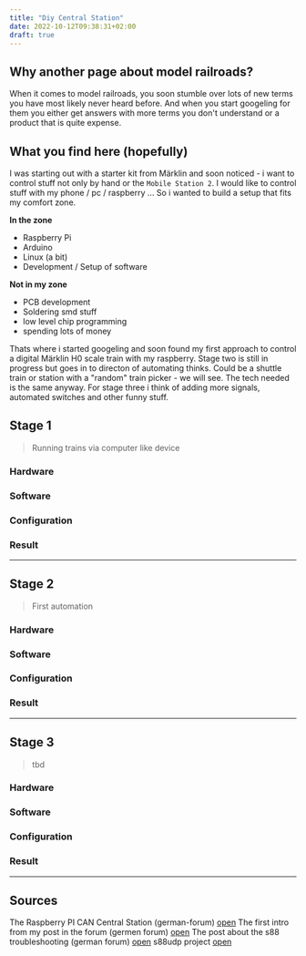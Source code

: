 ```yaml
---
title: "Diy Central Station"
date: 2022-10-12T09:38:31+02:00
draft: true
---
```


## Why another page about model railroads?

When it comes to model railroads, you soon stumble over lots of new terms you have most likely never heard before. And when you start googeling for them you either get answers with more terms you don't understand or a product that is quite expense.


## What you find here (hopefully)

I was starting out with a starter kit from Märklin and soon noticed - i want to control stuff not only by hand or the `Mobile Station 2`. I would like to control stuff with my phone / pc / raspberry ... So i wanted to build a setup that fits my comfort zone.

**In the zone**
- Raspberry Pi
- Arduino
- Linux (a bit)
- Development / Setup of software

**Not in my zone**
- PCB development
- Soldering smd stuff
- low level chip programming
- spending lots of money

Thats where i started googeling and soon found my first approach to control a digital Märklin H0 scale train with my raspberry. Stage two is still in progress but goes in to directon of automating thinks. Could be a shuttle train or station with a "random" train picker - we will see. The tech needed is the same anyway. For stage three i think of adding more signals, automated switches and other funny stuff.


## Stage 1

> Running trains via computer like device

### Hardware


### Software


### Configuration

### Result

---

## Stage 2

> First automation

### Hardware


### Software


### Configuration

### Result

---

## Stage 3

> tbd

### Hardware


### Software


### Configuration

### Result

---

## Sources

The Raspberry PI CAN Central Station (german-forum) [open](https://www.stummiforum.de/t148950f7-Raspberry-Pi-CAN-Interface-zur-Gleisbox-Anbindung.html#msg2223890)
The first intro from my post in the forum (germen forum) [open](https://www.stummiforum.de/t200531f5-Anfaenger-DIY-Central-Station.html)
The post about the s88 troubleshooting (german forum) [open](https://www.stummiforum.de/t207818f5-Anfaenger-DIY-Central-Station-Rueckmelder.html)
s88udp project [open](http://www.s88udp.de/)
